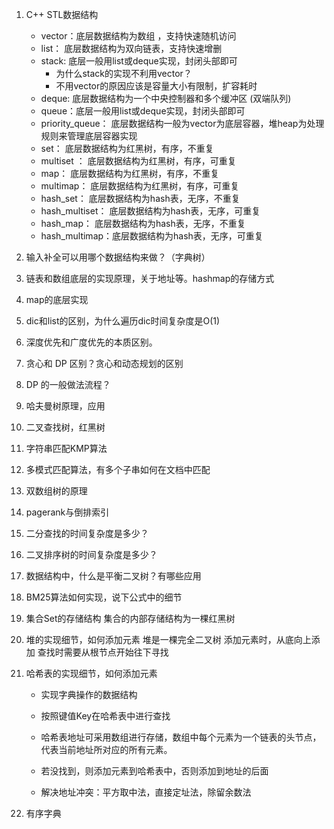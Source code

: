1. C++ STL数据结构
   * vector：底层数据结构为数组 ，支持快速随机访问
   * list：      底层数据结构为双向链表，支持快速增删
   * stack:     底层一般用list或deque实现，封闭头部即可
     * 为什么stack的实现不利用vector？
     * 不用vector的原因应该是容量大小有限制，扩容耗时
   * deque:   底层数据结构为一个中央控制器和多个缓冲区 (双端队列)
   * queue：底层一般用list或deque实现，封闭头部即可
   * priority_queue： 底层数据结构一般为vector为底层容器，堆heap为处理规则来管理底层容器实现
   * set：                      底层数据结构为红黑树，有序，不重复
   * multiset ：            底层数据结构为红黑树，有序，可重复
   * map：                   底层数据结构为红黑树，有序，不重复
   * multimap：          底层数据结构为红黑树，有序，可重复
   * hash_set：            底层数据结构为hash表，无序，不重复
   * hash_multiset：   底层数据结构为hash表，无序，可重复
   * hash_map：         底层数据结构为hash表，无序，不重复
   * hash_multimap：底层数据结构为hash表，无序，可重复	



2. 输入补全可以用哪个数据结构来做？（字典树）

3. 链表和数组底层的实现原理，关于地址等。hashmap的存储方式

4. map的底层实现

5. dic和list的区别，为什么遍历dic时间复杂度是O(1)

6. 深度优先和广度优先的本质区别。

7. 贪心和 DP 区别？贪心和动态规划的区别

8. DP 的一般做法流程？

9. 哈夫曼树原理，应用

10. 二叉查找树，红黑树

11. 字符串匹配KMP算法

12. 多模式匹配算法，有多个子串如何在文档中匹配

13. 双数组树的原理

14. pagerank与倒排索引

15. 二分查找的时间复杂度是多少？

16. 二叉排序树的时间复杂度是多少？

17. 数据结构中，什么是平衡二叉树？有哪些应用

18. BM25算法如何实现，说下公式中的细节

19. 集合Set的存储结构
    集合的内部存储结构为一棵红黑树

    

20. 堆的实现细节，如何添加元素
    堆是一棵完全二叉树
    添加元素时，从底向上添加
    查找时需要从根节点开始往下寻找

    

21. 哈希表的实现细节，如何添加元素

    * 实现字典操作的数据结构
    * 按照键值Key在哈希表中进行查找

    * 哈希表地址可采用数组进行存储，数组中每个元素为一个链表的头节点，代表当前地址所对应的所有元素。
    * 若没找到，则添加元素到哈希表中，否则添加到地址的后面
    * 解决地址冲突：平方取中法，直接定址法，除留余数法

    

22. 有序字典